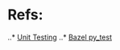 # Refs:
..* [Unit Testing](http://pythontesting.net/framework/unittest/unittest-introduction/)
..* [Bazel py_test](https://docs.bazel.build/versions/master/be/python.html#py_test)
